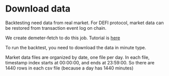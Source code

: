 # Download data

Backtesting need data from real market. For DEFI protocol, market data can be restored from transaction event log on
chain.

We create demeter-fetch to do this job. Tutorial is [here](https://github.com/zelos-alpha/demeter-fetch)

To run the backtest, you need to download the data in minute type.

Market data files are organized by date, one file per day.
In each file, timestamp index starts at 00:00:00, and ends at 23:59:00. So there are 1440 rows in each csv file (because
a day has 1440 minutes) 
